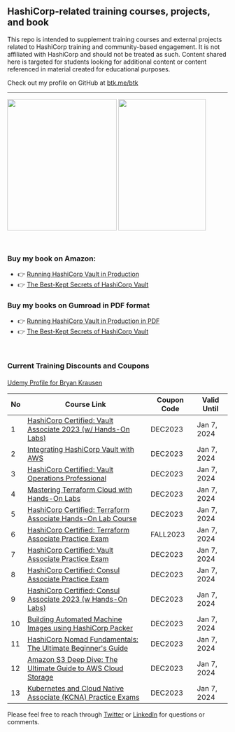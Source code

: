 ## HashiCorp-related training courses, projects, and book

This repo is intended to supplement training courses and external projects related to HashiCorp training and community-based engagement. It is not affiliated with HashiCorp and should not be treated as such. Content shared here is targeted for students looking for additional content or content referenced in material created for educational purposes.

Check out my profile on GitHub at [btk.me/btk](btk.me/btk)

*********************************************************************************

<a href="https://amzn.to/2UeUjAI"> <img align="center" alt="" src="https://images-na.ssl-images-amazon.com/images/I/41SXDY4t6-L._SX404_BO1,204,203,200_.jpg" width="250" height="300" /></a>
<a href="https://amzn.to/3HAw4pF"> <img align="center" alt="" src="https://m.media-amazon.com/images/I/41MY0+EHAbL._SX331_BO1,204,203,200_.jpg" width="200" height="300" /></a>

<br>

### **Buy my book on Amazon:**
- 👉 [Running HashiCorp Vault in Production](https://amzn.to/2UeUjAI)
- 👉 [The Best-Kept Secrets of HashiCorp Vault](https://amzn.to/3HAw4pF)

### **Buy my books on Gumroad in PDF format**
- 👉 [Running HashiCorp Vault in Production in PDF](https://gum.co/vaultbook/)
- 👉 [The Best-Kept Secrets of HashiCorp Vault](https://btkrausen.gumroad.com/l/secretsofvault)
<br>
 
### Current Training Discounts and Coupons

####

[Udemy Profile for Bryan Krausen](https://www.udemy.com/user/bryan-krausen/ "Udemy Profile")

| No  | Course Link | Coupon Code | Valid Until |
| --- | ----------- | ----------- | ----------- |
| 1 | [HashiCorp Certified: Vault Associate 2023 (w/ Hands-On Labs)](https://btk.me/v) | DEC2023 | Jan 7, 2024 |
| 2 | [Integrating HashiCorp Vault with AWS](https://btk.me/vaws) | DEC2023 | Jan 7, 2024 |
| 3 | [HashiCorp Certified: Vault Operations Professional](https://btk.me/vp) | DEC2023 | Jan 7, 2024 |
| 4 | [Mastering Terraform Cloud with Hands-On Labs](https://btk.me/tfc) | DEC2023 | Jan 7, 2024 |
| 5 | [HashiCorp Certified: Terraform Associate Hands-On Lab Course](https://btk.me/tfhol) | DEC2023 | Jan 7, 2024 |
| 6 | [HashiCorp Certified: Terraform Associate Practice Exam](https://btk.me/tf) | FALL2023 | Jan 7, 2024 |
| 7 | [HashiCorp Certified: Vault Associate Practice Exam](https://btk.me/vpe) | DEC2023 | Jan 7, 2024 |
| 8 | [HashiCorp Certified: Consul Associate Practice Exam](https://btk.me/cpe) | DEC2023 | Jan 7, 2024 |
| 9 | [HashiCorp Certified: Consul Associate 2023 (w Hands-On Labs)](https://btk.me/c) | DEC2023 | Jan 7, 2024 |
| 10 | [Building Automated Machine Images using HashiCorp Packer](https://btk.me/p) | DEC2023 | Jan 7, 2024 |
| 11 | [HashiCorp Nomad Fundamentals: The Ultimate Beginner's Guide](https://btk.me/n) | DEC2023 | Jan 7, 2024 |
| 12 | [Amazon S3 Deep Dive: The Ultimate Guide to AWS Cloud Storage](https://btk.me/s3) | DEC2023 | Jan 7, 2024 |
| 13 | [Kubernetes and Cloud Native Associate (KCNA) Practice Exams](https://btk.me/kcna) | DEC2023 | Jan 7, 2024 |

Please feel free to reach through [Twitter](https://twitter.com/btkrausen) or [LinkedIn](https://www.linkedin.com/in/bryan-krausen-5ab8794/) for questions or comments.

